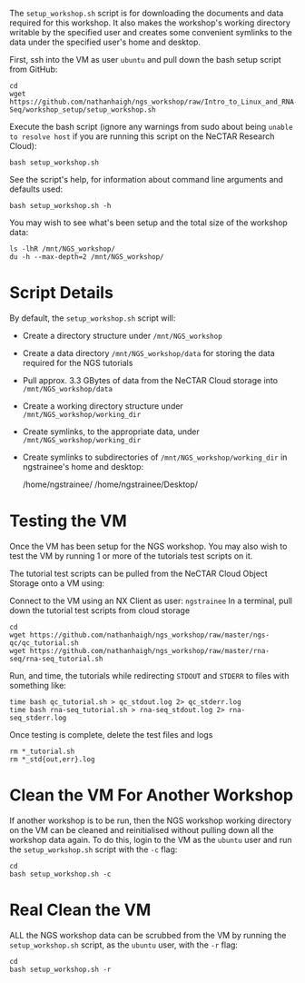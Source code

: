 The ```setup_workshop.sh``` script is for downloading the documents and data required for
this workshop. It also makes the workshop's working directory writable by the specified
user and creates some convenient symlinks to the data under the specified user's home and desktop.

First, ssh into the VM as user ```ubuntu``` and pull down the bash setup script from GitHub:

    cd
    wget https://github.com/nathanhaigh/ngs_workshop/raw/Intro_to_Linux_and_RNA-Seq/workshop_setup/setup_workshop.sh

Execute the bash script (ignore any warnings from sudo about being ```unable to resolve host```
if you are running this script on the NeCTAR Research Cloud):

    bash setup_workshop.sh

See the script's help, for information about command line arguments and defaults used:
    
    bash setup_workshop.sh -h

You may wish to see what's been setup and the total size of the workshop data:

    ls -lhR /mnt/NGS_workshop/
    du -h --max-depth=2 /mnt/NGS_workshop/

Script Details
==============
By default, the ```setup_workshop.sh``` script will:
* Create a directory structure under ```/mnt/NGS_workshop```
* Create a data directory ```/mnt/NGS_workshop/data``` for storing the data required for the NGS tutorials
* Pull approx. 3.3 GBytes of data from the NeCTAR Cloud storage into ```/mnt/NGS_workshop/data```
* Create a working directory structure under ```/mnt/NGS_workshop/working_dir```
* Create symlinks, to the appropriate data, under ```/mnt/NGS_workshop/working_dir```
* Create symlinks to subdirectories of ```/mnt/NGS_workshop/working_dir``` in ngstrainee's home and desktop:

    /home/ngstrainee/
    /home/ngstrainee/Desktop/

Testing the VM
==============
Once the VM has been setup for the NGS workshop. You may also wish to test the VM by running 1 or more of
the tutorials test scripts on it.

The tutorial test scripts can be pulled from the NeCTAR Cloud Object Storage onto a VM using:

Connect to the VM using an NX Client as user: ```ngstrainee```
In a terminal, pull down the tutorial test scripts from cloud storage

    cd
    wget https://github.com/nathanhaigh/ngs_workshop/raw/master/ngs-qc/qc_tutorial.sh
    wget https://github.com/nathanhaigh/ngs_workshop/raw/master/rna-seq/rna-seq_tutorial.sh

Run, and time, the tutorials while redirecting ```STDOUT``` and ```STDERR``` to files with something like:

    time bash qc_tutorial.sh > qc_stdout.log 2> qc_stderr.log
    time bash rna-seq_tutorial.sh > rna-seq_stdout.log 2> rna-seq_stderr.log

Once testing is complete, delete the test files and logs

    rm *_tutorial.sh
    rm *_std{out,err}.log



Clean the VM For Another Workshop
=================================
If another workshop is to be run, then the NGS workshop working directory on the VM can be cleaned and
reinitialised without pulling down all the workshop data again. To do this, login to the VM as the ```ubuntu``` user
and run the ```setup_workshop.sh``` script with the ```-c``` flag:

    cd
    bash setup_workshop.sh -c

Real Clean the VM
=================
ALL the NGS workshop data can be scrubbed from the VM by running the ```setup_workshop.sh``` script,
as the ```ubuntu``` user, with the ```-r``` flag:

    cd
    bash setup_workshop.sh -r
    